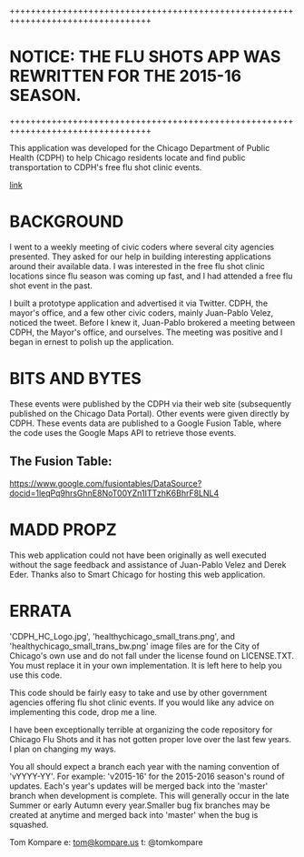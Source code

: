 +++++++++++++++++++++++++++++++++++++++++++++++++++++++++++++++++++++++++++++++++

NOTICE: THE FLU SHOTS APP WAS REWRITTEN FOR THE 2015-16 SEASON.
===============================================================

+++++++++++++++++++++++++++++++++++++++++++++++++++++++++++++++++++++++++++++++++

This application was developed for the Chicago Department of Public Health (CDPH)
to help Chicago residents locate and find public transportation to CDPH's free
flu shot clinic events.

[link](http://chicagoflushots.org/)

BACKGROUND
==========
I went to a weekly meeting of civic coders where several city agencies 
presented. They asked for our help in building interesting applications around
their available data. I was interested in the free flu shot clinic locations
since flu season was coming up fast, and I had attended a free flu shot event
in the past.

I built a prototype application and advertised it via Twitter. CDPH, the
mayor's office, and a few other civic coders, mainly Juan-Pablo Velez, noticed 
the tweet. Before I knew it, Juan-Pablo brokered a meeting between CDPH, the
Mayor's office, and ourselves. The meeting was positive and I began in ernest
to polish up the application.

BITS AND BYTES
==============
These events were published by the CDPH via their web site (subsequently
published on the Chicago Data Portal). Other events were given directly
by CDPH. These events data are published to a Google Fusion Table, where the 
code uses the Google Maps API to retrieve those events.

The Fusion Table:
-----------------
https://www.google.com/fusiontables/DataSource?docid=1leqPq9hrsGhnE8NoT00YZn1ITTzhK6BhrF8LNL4

MADD PROPZ
==========
This web application could not have been originally as well executed without 
the sage feedback and assistance of Juan-Pablo Velez and Derek Eder. Thanks 
also to Smart Chicago for hosting this web application.

ERRATA
======
'CDPH_HC_Logo.jpg', 'healthychicago_small_trans.png', and 
'healthychicago_small_trans_bw.png' image files are for the City of 
Chicago's own use and do not fall under the license found on LICENSE.TXT. 
You must replace it in your own implementation. It is left here to help you 
use this code.

This code should be fairly easy to take and use by other government agencies
offering flu shot clinic events. If you would like any advice on 
implementing this code, drop me a line.

I have been exceptionally terrible at organizing the code repository for Chicago Flu
Shots and it has not gotten proper love over the last few years. I plan on 
changing my ways.

You all should expect a branch each year with the naming 
convention of 'vYYYY-YY'. For example: 'v2015-16' for the 2015-2016 season's
round of updates. Each's year's updates will be merged back into the 'master'
branch when development is complete. This will generally occur in the late 
Summer or early Autumn every year.Smaller bug fix branches may be created
at anytime and merged back into 'master' when the bug is squashed.

Tom Kompare
e: tom@kompare.us
t: @tomkompare 